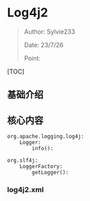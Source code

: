 # Log4j2

> Author: Sylvie233
>
> Date: 23/7/26
>
> Point:

[TOC]

## 基础介绍



## 核心内容

```
org.apache.logging.log4j:
	Logger:
		info():

org.slf4j:
	LoggerFactory:
		getLogger():
```



### log4j2.xml

```

```



















